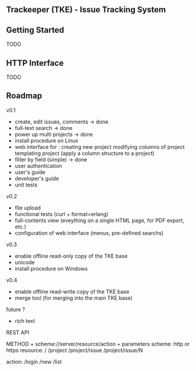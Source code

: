 
Trackeeper (TKE) - Issue Tracking System
----------------------------------------

Getting Started
---------------
TODO

HTTP Interface
--------------
TODO


Roadmap
-------

v0.1
- create, edit issues, comments -> done
- full-text search              -> done
- power up multi projects       -> done
- install procedure on Linux
- web interface for :
    creating new project
    modifying columns of project
    templating project (apply a column structure to a project)
- filter by field (simple) -> done
- user authentication
- user's guide
- developer's guide
- unit tests

v0.2
- file upload
- functional tests (curl + format=erlang)
- full-contents view (eveything on a single HTML page, for PDF export, etc.)
- configuration of web interface (menus, pre-defined searchs)

v0.3
- enable offline read-only copy of the TKE base
- unicode
- install procedure on Windows

v0.4
- enable offline read-write copy of the TKE base
- merge tool (for merging into the main TKE base)


future ?
- rich text




REST API

METHOD + scheme://server/resource/action + parameters
scheme: http or https
resource:
    /
    /project
    /project/issue
    /project/issue/N

action:
    /login
    /new
    /list



